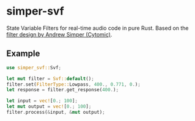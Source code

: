 # simper-svf

State Variable Filters for real-time audio code in pure Rust.
Based on the [filter design by Andrew Simper (Cytomic)](https://cytomic.com/files/dsp/SvfLinearTrapOptimised2.pdf).

## Example
```Rust
use simper_svf::Svf;

let mut filter = Svf::default();
filter.set(FilterType::Lowpass, 400., 0.771, 0.);
let response = filter.get_response(400.);

let input = vec![0.; 100];
let mut output = vec![0.; 100];
filter.process(&input, &mut output);
```